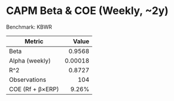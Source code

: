 # CAPM Beta & COE (Weekly, ~2y)

Benchmark: KBWR

| Metric | Value |
|---|---:|
| Beta | 0.9568 |
| Alpha (weekly) | 0.00018 |
| R^2 | 0.8727 |
| Observations | 104 |
| COE (Rf + β×ERP) | 9.26% |